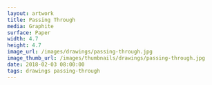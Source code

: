```yaml
---
layout: artwork
title: Passing Through
media: Graphite
surface: Paper
width: 4.7
height: 4.7
image_url: /images/drawings/passing-through.jpg
image_thumb_url: /images/thumbnails/drawings/passing-through.jpg
date: 2018-02-03 08:00:00
tags: drawings passing-through
---
```

